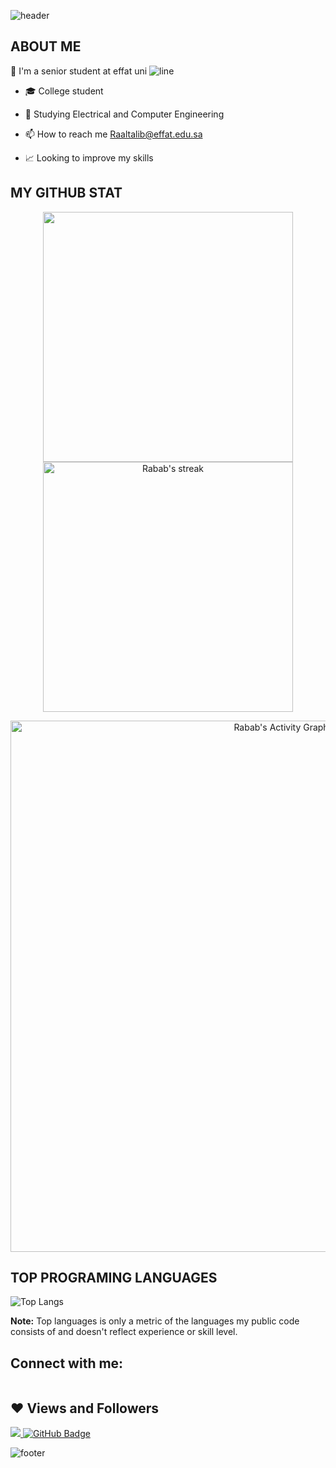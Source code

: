 ![header](https://capsule-render.vercel.app/api?type=wave&color=gradient&height=300&section=header&text=Hi%20there%20👋%20I'm%20Rabab&fontSize=70)

## ABOUT ME

:raising_hand: I'm a senior student at effat uni 
![line](https://capsule-render.vercel.app/api?type=rect&color=gradient&height=1)
- 🎓 College student

- 🌱 Studying Electrical and Computer Engineering

- 📫 How to reach me Raaltalib@effat.edu.sa

- 📈 Looking to improve my skills


## MY GITHUB STAT
<p align="center">
<img src="https://github-readme-stats.vercel.app/api?username=Rababaltalib&&show_icons=true&count_private=true&theme=dracula" width=400/> <img alt="Rabab's streak" src="https://github-readme-streak-stats.herokuapp.com/?user=Rababaltalib&theme=dracula" width=400/>

</p>

<p align="center">
<a href="https://github.com/Rababaltalib/github-readme-activity-graph"><img alt="Rabab's Activity Graph" src="https://activity-graph.herokuapp.com/graph?username=Rababaltalib&theme=dracula" width=850/></a>
</p>


## TOP PROGRAMING LANGUAGES

![Top Langs](https://github-readme-stats.vercel.app/api/top-langs/?username=Rababaltalib&theme=dracula)

<b>Note:</b> Top languages is only a metric of the languages my public code consists of and doesn't reflect experience or skill level.


## Connect with me:

<a href = ""><img src=""/></a>


## ❤ Views and Followers
<a href="https://github.com/Meghna-DAS/github-profile-views-counter">
    <img src="https://komarev.com/ghpvc/?username=Rababaltalib">
</a>
<a href="https://github.com/Rababaltalib?tab=followers"><img src="https://img.shields.io/github/followers/AichaSidiya?label=Followers&style=social" alt="GitHub Badge"></a>

![footer](https://capsule-render.vercel.app/api?type=wave&color=gradient&height=150&section=footer)
